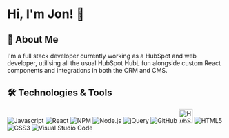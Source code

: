 # Hi, I'm Jon! 👋


## 🚀 About Me
I'm a full stack developer currently working as a HubSpot and web developer, utilising all the usual HubSpot HubL fun alongside custom React components and integrations in both the CRM and CMS.


## 🛠 Technologies & Tools
![Javascript](https://cdn.jsdelivr.net/npm/devicons@1.8.0/!SVG/js_badge.svg "Javascript")
![React](https://cdn.jsdelivr.net/npm/devicons@1.8.0/!SVG/react.svg "React")
![NPM](https://cdn.jsdelivr.net/npm/devicons@1.8.0/!SVG/npm.svg "NPM")
![Node.js](https://cdn.jsdelivr.net/npm/devicons@1.8.0/!SVG/nodejs.svg "Node.js")
![jQuery](https://cdn.jsdelivr.net/npm/devicons@1.8.0/!SVG/jquery_logo.svg "jQuery")
![GitHub](https://cdn.jsdelivr.net/npm/devicons@1.8.0/!SVG/git.svg "GitHub")
<img src="https://cdn.jsdelivr.net/npm/simple-icons@3.13.0/icons/hubspot.svg" alt="HubSpot" title="HubSpot" width="32" />
![HTML5](https://cdn.jsdelivr.net/npm/devicons@1.8.0/!SVG/html5.svg "HTML5")
![CSS3](https://cdn.jsdelivr.net/npm/devicons@1.8.0/!SVG/css3.svg "CSS3")
![Visual Studio Code](https://cdn.jsdelivr.net/npm/devicons@1.8.0/!SVG/visualstudio.svg "Visual Studio Code")
